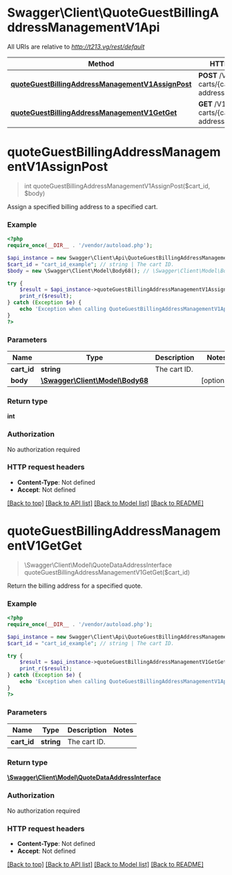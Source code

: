 # Swagger\Client\QuoteGuestBillingAddressManagementV1Api

All URIs are relative to *http://t213.vg/rest/default*

Method | HTTP request | Description
------------- | ------------- | -------------
[**quoteGuestBillingAddressManagementV1AssignPost**](QuoteGuestBillingAddressManagementV1Api.md#quoteGuestBillingAddressManagementV1AssignPost) | **POST** /V1/guest-carts/{cartId}/billing-address | 
[**quoteGuestBillingAddressManagementV1GetGet**](QuoteGuestBillingAddressManagementV1Api.md#quoteGuestBillingAddressManagementV1GetGet) | **GET** /V1/guest-carts/{cartId}/billing-address | 


# **quoteGuestBillingAddressManagementV1AssignPost**
> int quoteGuestBillingAddressManagementV1AssignPost($cart_id, $body)



Assign a specified billing address to a specified cart.

### Example
```php
<?php
require_once(__DIR__ . '/vendor/autoload.php');

$api_instance = new Swagger\Client\Api\QuoteGuestBillingAddressManagementV1Api();
$cart_id = "cart_id_example"; // string | The cart ID.
$body = new \Swagger\Client\Model\Body68(); // \Swagger\Client\Model\Body68 | 

try {
    $result = $api_instance->quoteGuestBillingAddressManagementV1AssignPost($cart_id, $body);
    print_r($result);
} catch (Exception $e) {
    echo 'Exception when calling QuoteGuestBillingAddressManagementV1Api->quoteGuestBillingAddressManagementV1AssignPost: ', $e->getMessage(), PHP_EOL;
}
?>
```

### Parameters

Name | Type | Description  | Notes
------------- | ------------- | ------------- | -------------
 **cart_id** | **string**| The cart ID. |
 **body** | [**\Swagger\Client\Model\Body68**](../Model/\Swagger\Client\Model\Body68.md)|  | [optional]

### Return type

**int**

### Authorization

No authorization required

### HTTP request headers

 - **Content-Type**: Not defined
 - **Accept**: Not defined

[[Back to top]](#) [[Back to API list]](../../README.md#documentation-for-api-endpoints) [[Back to Model list]](../../README.md#documentation-for-models) [[Back to README]](../../README.md)

# **quoteGuestBillingAddressManagementV1GetGet**
> \Swagger\Client\Model\QuoteDataAddressInterface quoteGuestBillingAddressManagementV1GetGet($cart_id)



Return the billing address for a specified quote.

### Example
```php
<?php
require_once(__DIR__ . '/vendor/autoload.php');

$api_instance = new Swagger\Client\Api\QuoteGuestBillingAddressManagementV1Api();
$cart_id = "cart_id_example"; // string | The cart ID.

try {
    $result = $api_instance->quoteGuestBillingAddressManagementV1GetGet($cart_id);
    print_r($result);
} catch (Exception $e) {
    echo 'Exception when calling QuoteGuestBillingAddressManagementV1Api->quoteGuestBillingAddressManagementV1GetGet: ', $e->getMessage(), PHP_EOL;
}
?>
```

### Parameters

Name | Type | Description  | Notes
------------- | ------------- | ------------- | -------------
 **cart_id** | **string**| The cart ID. |

### Return type

[**\Swagger\Client\Model\QuoteDataAddressInterface**](../Model/QuoteDataAddressInterface.md)

### Authorization

No authorization required

### HTTP request headers

 - **Content-Type**: Not defined
 - **Accept**: Not defined

[[Back to top]](#) [[Back to API list]](../../README.md#documentation-for-api-endpoints) [[Back to Model list]](../../README.md#documentation-for-models) [[Back to README]](../../README.md)

